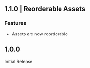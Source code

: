 
## 1.1.0 | Reorderable Assets

### Features

 - Assets are now reorderable

## 1.0.0

Initial Release